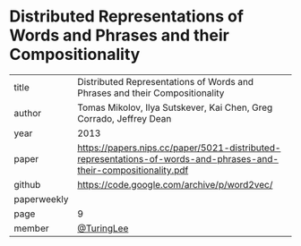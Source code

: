 # Distributed Representations of Words and Phrases and their Compositionality

|  |  |
| :--- | :--- |
| title |  Distributed Representations of Words and Phrases and their Compositionality |
| author | Tomas Mikolov, Ilya Sutskever, Kai Chen, Greg Corrado, Jeffrey Dean |
| year | 2013 |
| paper |   https://papers.nips.cc/paper/5021-distributed-representations-of-words-and-phrases-and-their-compositionality.pdf |
| github |  https://code.google.com/archive/p/word2vec/ |
| paperweekly |   |
| page | 9 |
| member | [@TuringLee](https://github.com/TuringLee) |